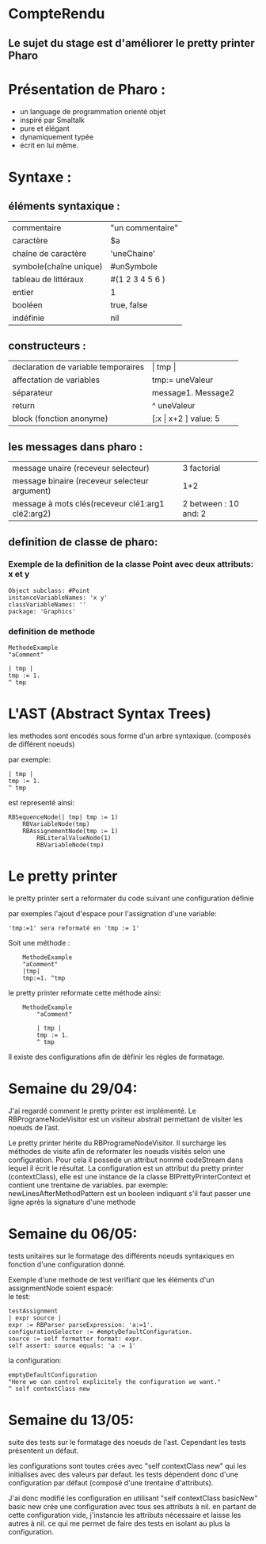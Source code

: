 # CompteRendu
## Le sujet du stage est d'améliorer le pretty printer Pharo

# Présentation de Pharo :
+ un language de programmation orienté objet
+ inspiré par Smaltalk
+ pure et élégant
+ dynamiquement typée
+ écrit en lui même.

# Syntaxe :
## éléments syntaxique :
<table>
      <tr>
        <td>commentaire</td>
        <td>"un commentaire"</td>
      </tr>
      <tr>
        <td>caractère</td>
        <td>$a</td>
      </tr>
      <tr>
        <td>chaîne de caractère</td>
        <td>'uneChaine'</td>
      </tr>
      <tr>
        <td>symbole(chaîne unique)</td>
        <td>#unSymbole</td>
      </tr>
      <tr>
        <td>tableau de littéraux</td>
        <td>#(1 2 3 4 5 6 )</td>
      </tr>
      <tr>
        <td>entier</td>
        <td>1</td>
      </tr>
      <tr>
        <td>booléen</td>
        <td>true, false</td>
      </tr>
      <tr>
        <td>indéfinie</td>
        <td>nil</td>
      </tr>
</table>

## constructeurs :

<table>
      <tr>
        <td>declaration de variable temporaires</td>
        <td>| tmp |</td>
      </tr>
      <tr>
        <td>affectation de variables</td>
        <td>tmp:= uneValeur</td>
      </tr>
      <tr>
        <td>séparateur</td>
        <td>message1. Message2</td>
      </tr>
      <tr>
        <td>return</td>
        <td>^ uneValeur</td>
      </tr>
      <tr>
        <td>block (fonction anonyme)</td>
        <td>[:x | x+2 ] value: 5</td>
      </tr>
</table>

## les messages dans pharo :
<table>
      <tr>
        <td>message unaire (receveur selecteur)</td>
        <td>3 factorial</td>
      </tr>
      <tr>
        <td>message binaire (receveur selecteur argument)</td>
        <td>1+2</td>
      </tr>
      <tr>
        <td>message à mots clés(receveur clé1:arg1 clé2:arg2)</td>
        <td>2 between : 10 and: 2</td>
      </tr>
</table>

## definition de classe de pharo:

### Exemple de la definition de la classe Point avec deux attributs: x et y

    Object subclass: #Point
    instanceVariableNames: 'x y'
    classVariableNames: ''
    package: 'Graphics'

### definition de methode

    MethodeExample
    "aComment"

    | tmp |
    tmp := 1.
    ^ tmp


# L'AST (Abstract Syntax Trees)
les methodes sont encodés sous forme d'un arbre syntaxique. (composés de différent noeuds)

par exemple:

    | tmp |
    tmp := 1.
    ^ tmp
    
est representé ainsi:

    RBSequenceNode(| tmp| tmp := 1)
        RBVariableNode(tmp)
        RBAssignementNode(tmp := 1)
            RBLiteralValueNode(1)
            RBVariableNode(tmp)

# Le pretty printer
le pretty printer sert a reformater du code suivant une configuration définie

par exemples l'ajout d'espace pour l'assignation d'une variable:

    'tmp:=1' sera reformaté en 'tmp := 1'

Soit une méthode :

        MethodeExample
        "aComment"
        |tmp|
        tmp:=1. ^tmp

le pretty printer reformate cette méthode ainsi:

        MethodeExample
            "aComment"

            | tmp |
            tmp := 1.
            ^ tmp


Il existe des configurations afin de définir les règles de formatage.

# Semaine du 29/04:
J'ai regardé comment le pretty printer est implémenté.
Le RBProgrameNodeVisitor est un visiteur abstrait permettant de visiter les noeuds de l’ast.

Le pretty printer hérite du RBProgrameNodeVisitor.
Il surcharge les méthodes de visite afin de reformater les noeuds visités selon une configuration.
Pour cela il possede un attribut nommé codeStream dans lequel il écrit le résultat.
La configuration est un attribut du pretty printer (contextClass),
elle est une instance de la classe BIPrettyPrinterContext et contient une trentaine de variables.
par exemple: 
newLinesAfterMethodPattern est un booleen indiquant s'il faut passer une ligne après la signature d'une methode
        

# Semaine du 06/05:
tests unitaires sur le formatage des différents noeuds syntaxiques en fonction d'une configuration donné.

Exemple d'une methode de test verifiant que les éléments d'un assignmentNode soient espacé:    
le test:

    testAssignment   
    | expr source |
    expr := RBParser parseExpression: 'a:=1'.
    configurationSelector := #emptyDefaultConfiguration.
    source := self formatter format: expr.
    self assert: source equals: 'a := 1'
    
la configuration:

    emptyDefaultConfiguration
    "Here we can control explicitely the configuration we want."
    ^ self contextClass new

# Semaine du 13/05:
suite des tests sur le formatage des noeuds de l'ast.
Cependant les tests présentent un défaut.
    
les configurations sont toutes crées avec "self contextClass new" qui les initialises avec des valeurs par defaut.
les tests dépendent donc d'une configuration par défaut (composé d'une trentaine d'attributs).
 
 J'ai donc modifié les configuration en utilisant "self contextClass basicNew"
 basic new crée une configuration avec tous ses attributs à nil.
 en partant de cette configuration vide, j'instancie les attributs nécessaire et laisse les autres à nil.
 ce qui me permet de faire des tests en isolant au plus la configuration.
